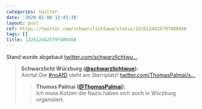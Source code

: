 ```yaml
---
categories: twitter
date: '2020-02-08 12:43:38'
layout: post
ref: https://twitter.com/schwarzlichtwue/status/1226124425797480450
tags: []
title: 1226124425797480450
---
```

Stand wurde abgebaut [twitter.com/schwarzlichtwu…](https://twitter.com/schwarzlichtwue/status/1226106496674652160) 
> <b>Schwarzlicht Würzburg ([@schwarzlichtwue](https://twitter.com/schwarzlichtwue)):</b>  
>Alerta! Die [#noAfD](/t/noafd) steht am Sternplatz! [twitter.com/ThomasPalmai/s…](https://twitter.com/ThomasPalmai/status/1226102954039664640)   
>> <b>Thomas Palmai ([@ThomasPalmai](https://twitter.com/ThomasPalmai)):</b>    
>>Ich muss Kotzen die Nazis haben sich auch in Würzburg organisiert.      
>  
>  

